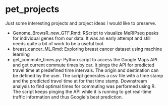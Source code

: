 # pet_projects
Just some interesting projects and project ideas I would like to preserve.

- Genome_BrowsR_new_GTF.Rmd: RScript to visualize MeRIPseq peaks for individual genes from our data. It was an early attempt and still needs quite a bit of work to be a useful tool.
- breast_cancer_ML.Rmd: Exploring breast cancer dataset using machine learning
- get_commute_times.py: Python script to access the Google Maps API and get current commute times by car. It pings the API for predicted travel time at predefined time intervals. The origin and destination can be defined by the user. The script generates a csv file with a time stamp and the predicted travel time at for that time stamp. Downstream analysis to find optimal times for commuting was performed using R. The script keeps pinging the API while it is running to get real-time traffic information and thus Google's best prediction.
